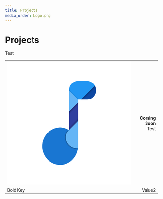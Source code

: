 ```yaml
---
title: Projects
media_order: Logo.png
---
```


# Projects

Test

| | |
|:- | -:|
| ![](Logo.png) | **Coming Soon** <br/> Test|
| Bold Key   | Value2 |